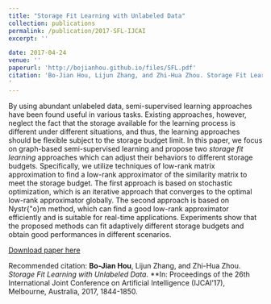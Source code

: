 ```yaml
---
title: "Storage Fit Learning with Unlabeled Data"
collection: publications
permalink: /publication/2017-SFL-IJCAI
excerpt: ''

date: 2017-04-24
venue: ''
paperurl: 'http://bojianhou.github.io/files/SFL.pdf'
citation: 'Bo-Jian Hou, Lijun Zhang, and Zhi-Hua Zhou. Storage Fit Learning with Unlabeled Data. In: Proceedings of the 26th International Joint Conference on Artificial Intelligence (IJCAI’17), Melbourne, Australia, 2017, 1844-1850.
'
---
```

By using abundant unlabeled data, semi-supervised learning approaches have been found useful in various tasks. Existing approaches, however, neglect the fact that the storage available for the learning process is different under different situations, and thus, the learning approaches should be flexible subject to the storage budget limit. In this paper, we focus on graph-based semi-supervised learning and propose two _storage fit learning_ approaches which can adjust their behaviors to different storage budgets. Specifically, we utilize techniques of low-rank matrix approximation to find a low-rank approximator of the similarity matrix to meet the storage budget. The first approach is based on stochastic optimization, which is an iterative approach that converges to the optimal low-rank approximator globally. The second approach is based on Nystr{\"o}m method, which can find a good low-rank approximator efficiently and is suitable for real-time applications. Experiments show that the proposed methods can fit adaptively different storage budgets and obtain good performances in different scenarios.

[Download paper here](http://bojianhou.github.io/files/SFL.pdf)

Recommended citation: **Bo-Jian Hou**, Lijun Zhang, and Zhi-Hua Zhou. _Storage Fit Learning with Unlabeled Data_. **In: Proceedings of the 26th International Joint Conference on Artificial Intelligence (IJCAI’17), Melbourne, Australia, 2017, 1844-1850.
